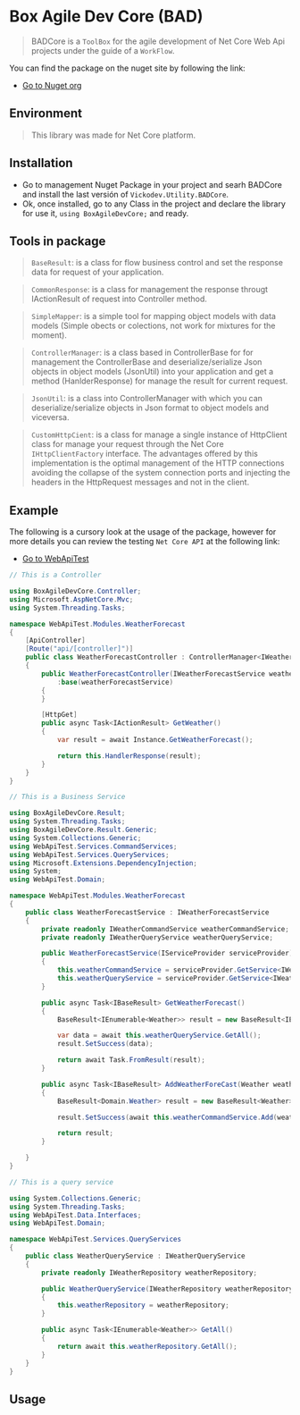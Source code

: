 ﻿# Box Agile Dev Core (BAD)

> BADCore is a `ToolBox` for the agile development of Net Core Web Api projects under the guide of a `WorkFlow`.

You can find the package on the nuget site by following the link:
- <a href="https://www.nuget.org/packages/Vickodev.Utility.BADCore/" target="_blank" >Go to Nuget org</a>

## Environment

> This library was made for Net Core platform.

## Installation

- Go to management Nuget Package in your project and searh BADCore and install the last versión of `Vickodev.Utility.BADCore`.
- Ok, once installed, go to any Class in the project and declare the library for use it, `using BoxAgileDevCore;` and ready.

## Tools in package

> `BaseResult`: is a class for flow business control and set the response data for request of your application.

> `CommonResponse`: is a class for management the response througt IActionResult of request into Controller method.

> `SimpleMapper`: is a simple tool for mapping object models with data models (Simple obects or colections, not work for mixtures for the moment).

> `ControllerManager`: is a class based in ControllerBase for  for management the ControllerBase and deserialize/serialize Json objects in object models (JsonUtil) into your application and get a method (HanlderResponse) for manage the result for current request.

> `JsonUtil`: is a class into ControllerManager with which you can deserialize/serialize objects in Json format to object models and viceversa.

> `CustomHttpCient`: is a class for manage a single instance of HttpClient class for manage your request through the Net Core `IHttpClientFactory` interface.
The advantages offered by this implementation is the optimal management of the HTTP connections avoiding the collapse of the system connection ports and injecting the headers in the HttpRequest messages and not in the client.


## Example 

The following is a cursory look at the usage of the package, however for more details you can review the testing `Net Core API` at the following link:

- <a href="https://github.com/harvic3/BoxAgileDevCore/tree/master/WebApiTest" target="_blank" >Go to WebApiTest</a>


```c#
// This is a Controller

using BoxAgileDevCore.Controller;
using Microsoft.AspNetCore.Mvc;
using System.Threading.Tasks;

namespace WebApiTest.Modules.WeatherForecast
{
    [ApiController]
    [Route("api/[controller]")]
    public class WeatherForecastController : ControllerManager<IWeatherForecastService>
    {
        public WeatherForecastController(IWeatherForecastService weatherForecastService)
            :base(weatherForecastService)
        {
        }

        [HttpGet]
        public async Task<IActionResult> GetWeather()
        {
            var result = await Instance.GetWeatherForecast();

            return this.HandlerResponse(result);
        }
    }
}

// This is a Business Service

using BoxAgileDevCore.Result;
using System.Threading.Tasks;
using BoxAgileDevCore.Result.Generic;
using System.Collections.Generic;
using WebApiTest.Services.CommandServices;
using WebApiTest.Services.QueryServices;
using Microsoft.Extensions.DependencyInjection;
using System;
using WebApiTest.Domain;

namespace WebApiTest.Modules.WeatherForecast
{
    public class WeatherForecastService : IWeatherForecastService
    {
        private readonly IWeatherCommandService weatherCommandService;
        private readonly IWeatherQueryService weatherQueryService;

        public WeatherForecastService(IServiceProvider serviceProvider)
        {
            this.weatherCommandService = serviceProvider.GetService<IWeatherCommandService>();
            this.weatherQueryService = serviceProvider.GetService<IWeatherQueryService>();
        }               

        public async Task<IBaseResult> GetWeatherForecast()
        {
            BaseResult<IEnumerable<Weather>> result = new BaseResult<IEnumerable<Weather>>();

            var data = await this.weatherQueryService.GetAll();
            result.SetSuccess(data);

            return await Task.FromResult(result);
        }

        public async Task<IBaseResult> AddWeatherForeCast(Weather weather)
        {
            BaseResult<Domain.Weather> result = new BaseResult<Weather>();

            result.SetSuccess(await this.weatherCommandService.Add(weather));

            return result;
        }

    }
}

// This is a query service

using System.Collections.Generic;
using System.Threading.Tasks;
using WebApiTest.Data.Interfaces;
using WebApiTest.Domain;

namespace WebApiTest.Services.QueryServices
{
    public class WeatherQueryService : IWeatherQueryService
    {
        private readonly IWeatherRepository weatherRepository;

        public WeatherQueryService(IWeatherRepository weatherRepository)
        {
            this.weatherRepository = weatherRepository;
        }

        public async Task<IEnumerable<Weather>> GetAll()
        {
            return await this.weatherRepository.GetAll();
        }
    }
}
```

## Usage


